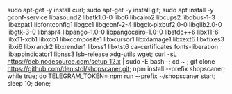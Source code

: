 sudo apt-get -y install curl;
sudo apt-get -y install git;
sudo apt install -y gconf-service libasound2 libatk1.0-0 libc6 libcairo2 libcups2 libdbus-1-3 libexpat1 libfontconfig1 libgcc1 libgconf-2-4 libgdk-pixbuf2.0-0 libglib2.0-0 libgtk-3-0 libnspr4 libpango-1.0-0 libpangocairo-1.0-0 libstdc++6 libx11-6 libx11-xcb1 libxcb1 libxcomposite1 libxcursor1 libxdamage1 libxext6 libxfixes3 libxi6 libxrandr2 libxrender1 libxss1 libxtst6 ca-certificates fonts-liberation libappindicator1 libnss3 lsb-release xdg-utils wget;
curl -sL https://deb.nodesource.com/setup_12.x | sudo -E bash -;
cd ~ ;
git clone https://github.com/denistol/shopscaner.git;
npm install --prefix shopscaner;
while true;
do TELEGRAM_TOKEN=<TOKEN> npm run --prefix ~/shopscaner start;
sleep 10;
done;